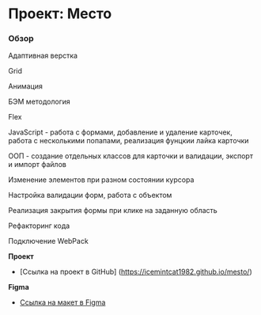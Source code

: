 # Проект: Место

### Обзор

Адаптивная верстка

Grid

Анимация

БЭМ методология

Flex

JavaScript - работа с формами, добавление и удаление карточек, работа с несколькими попапами, реализация фунцкии лайка карточки

ООП - создание отдельных классов для карточки и валидации, экспорт и импорт файлов

Изменение элементов при разном состоянии курсора

Настройка валидации форм, работа с объектом

Реализация закрытия формы при клике на заданную область

Рефакторинг кода

Подключение WebPack



**Проект**
* [Ссылка на проект в GitHub] (https://icemintcat1982.github.io/mesto/)

**Figma**

* [Ссылка на макет в Figma](https://www.figma.com/file/kRVLKwYG3d1HGLvh7JFWRT/JavaScript.-Sprint-6?node-id=0%3A1)

